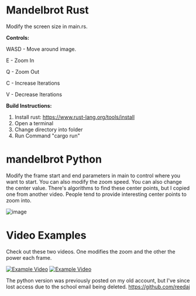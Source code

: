 # Mandelbrot Rust
Modify the screen size in main.rs.

**Controls:**

WASD - Move around image.

E - Zoom In

Q - Zoom Out

C - Increase Iterations

V - Decrease Iterations

**Build Instructions:**
1. Install rust: https://www.rust-lang.org/tools/install
2. Open a terminal
3. Change directory into folder
4. Run Command "cargo run"



# mandelbrot Python
Modify the frame start and end parameters in main to control where you want to start. You can also modify the zoom speed.
You can also change the center value. There's algorithms to find these center points, but I copied one from another video. People tend to provide interesting center points to zoom into.

![image](https://github.com/areed7/mandelbrot/assets/17960131/490e91ec-44fc-4f5e-a5af-c5514283e26e)


# Video Examples

Check out these two videos. One modifies the zoom and the other the power each frame.

[![Example Video](https://img.youtube.com/vi/sxRXrnczkV4/0.jpg)](https://www.youtube.com/watch?v=sxRXrnczkV4)
[![Example Video](https://img.youtube.com/vi/tx5pQbAkBA0/0.jpg)](https://www.youtube.com/watch?v=tx5pQbAkBA0)


The python version was previously posted on my old account, but I've since lost access due to the school email being deleted.
https://github.com/reedaj
